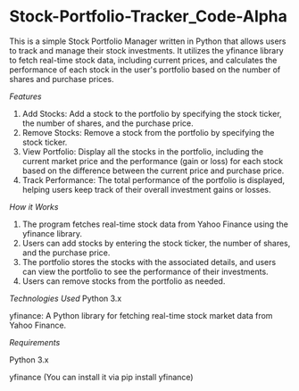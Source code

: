 # Stock-Portfolio-Tracker_Code-Alpha
This is a simple Stock Portfolio Manager written in Python that allows users to track and manage their stock investments. It utilizes the yfinance library to fetch real-time stock data, including current prices, and calculates the performance of each stock in the user's portfolio based on the number of shares and purchase prices.

*Features*
1. Add Stocks: Add a stock to the portfolio by specifying the stock ticker, the number of shares, and the purchase price.
2. Remove Stocks: Remove a stock from the portfolio by specifying the stock ticker.
3. View Portfolio: Display all the stocks in the portfolio, including the current market price and the performance (gain or loss) for each stock based on the difference between the current price and purchase price.
4.  Track Performance: The total performance of the portfolio is displayed, helping users keep track of their overall investment gains or losses.

*How it Works*
1. The program fetches real-time stock data from Yahoo Finance using the yfinance library.
2. Users can add stocks by entering the stock ticker, the number of shares, and the purchase price.
3. The portfolio stores the stocks with the associated details, and users can view the portfolio to see the performance of their investments.
4. Users can remove stocks from the portfolio as needed.
   
*Technologies Used*
Python 3.x

yfinance: A Python library for fetching real-time stock market data from Yahoo Finance.

*Requirements*

Python 3.x

yfinance (You can install it via pip install yfinance)
